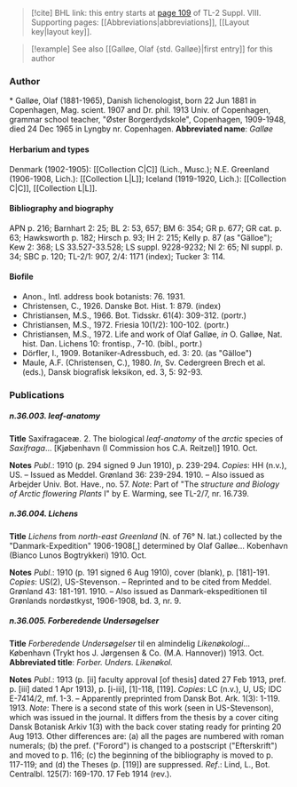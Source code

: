 > [!cite] BHL link: this entry starts at [page 109](https://www.biodiversitylibrary.org/page/33258587) of TL-2 Suppl. VIII.
> Supporting pages: [[Abbreviations|abbreviations]], [[Layout key|layout key]].

> [!example] See also [[Galløe, Olaf {std. Galløe}|first entry]] for this author

### Author

\* Galløe, Olaf (1881-1965), Danish lichenologist, born 22 Jun 1881 in Copenhagen, Mag. scient. 1907 and Dr. phil. 1913 Univ. of Copenhagen, grammar school teacher, "Øster Borgerdydskole", Copenhagen, 1909-1948, died 24 Dec 1965 in Lyngby nr. Copenhagen. 
**Abbreviated name**: *Galløe*

#### Herbarium and types

Denmark (1902-1905): [[Collection C|C]] (Lich., Musc.); N.E. Greenland (1906-1908, Lich.): [[Collection L|L]]; Iceland (1919-1920, Lich.): [[Collection C|C]], [[Collection L|L]].

#### Bibliography and biography

APN p. 216; Barnhart 2: 25; BL 2: 53, 657; BM 6: 354; GR p. 677; GR cat. p. 63; Hawksworth p. 182; Hirsch p. 93; IH 2: 215; Kelly p. 87 (as "Gälloe"); Kew 2: 368; LS 33.527-33.528; LS suppl. 9228-9232; NI 2: 65; NI suppl. p. 34; SBC p. 120; TL-2/1: 907, 2/4: 1171 (index); Tucker 3: 114.

#### Biofile

- Anon., Intl. address book botanists: 76. 1931.
- Christensen, C., 1926. Danske Bot. Hist. 1: 879. (index)
- Christiansen, M.S., 1966. Bot. Tidsskr. 61(4): 309-312. (portr.)
- Christiansen, M.S., 1972. Friesia 10(1/2): 100-102. (portr.)
- Christiansen, M.S., 1972. Life and work of Olaf Galløe, *in* O. Galløe, Nat. hist. Dan. Lichens 10: frontisp., 7-10. (bibl., portr.)
- Dörfler, I., 1909. Botaniker-Adressbuch, ed. 3: 20. (as "Gälloe")
- Maule, A.F. (Christensen, C.), 1980. *In*, Sv. Cedergreen Brech et al. (eds.), Dansk biografisk leksikon, ed. 3, 5: 92-93.

### Publications

##### n.36.003. leaf-anatomy

**Title**
Saxifragaceæ. 2. The biological *leaf-anatomy* of the *arctic* species of *Saxifraga*... \[Kjøbenhavn (I Commission hos C.A. Reitzel)\] 1910. Oct.

**Notes**
*Publ*.: 1910 (p. 294 signed 9 Jun 1910), p. 239-294. *Copies*: HH (n.v.), US. – Issued as Meddel. Grønland 36: 239-294. 1910. – Also issued as Arbejder Univ. Bot. Have., no. 57.
*Note*: Part of "The *structure and Biology of Arctic flowering Plants* I" by E. Warming, see TL-2/7, nr. 16.739.

##### n.36.004. Lichens

**Title**
*Lichens* from *north-east Greenland* (N. of 76° N. lat.) collected by the "Danmark-Expedition" 1906-1908\[,\] determined by Olaf Galløe... Kobenhavn (Bianco Lunos Bogtrykkeri) 1910. Oct.

**Notes**
*Publ*.: 1910 (p. 191 signed 6 Aug 1910), cover (blank), p. \[181\]-191. *Copies*: US(2), US-Stevenson. – Reprinted and to be cited from Meddel. Grønland 43: 181-191. 1910. – Also issued as Danmark-ekspeditionen til Grønlands nordøstkyst, 1906-1908, bd. 3, nr. 9.

##### n.36.005. Forberedende Undersøgelser

**Title**
*Forberedende Undersøgelser* til en almindelig *Likenøkologi*... København (Trykt hos J. Jørgensen & Co. (M.A. Hannover)) 1913. Oct.
**Abbreviated title**: *Forber. Unders. Likenøkol.*

**Notes**
*Publ*.: 1913 (p. \[ii\] faculty approval \[of thesis\] dated 27 Feb 1913, pref. p. \[iii\] dated 1 Apr 1913), p. \[i-iii\], \[1\]-118, \[119\]. *Copies*: LC (n.v.), U, US; IDC E-7414/2, mf. 1-3. – Apparently preprinted from Dansk Bot. Ark. 1(3): 1-119. 1913.
*Note*: There is a second state of this work (seen in US-Stevenson), which was issued in the journal. It differs from the thesis by a cover citing Dansk Botanisk Arkiv 1(3) with the back cover stating ready for printing 20 Aug 1913. Other differences are: (a) all the pages are numbered with roman numerals; (b) the pref. ("Forord") is changed to a postscript ("Efterskrift") and moved to p. 116; (c) the beginning of the bibliography is moved to p. 117-119; and (d) the Theses (p. \[119\]) are suppressed.
*Ref*.: Lind, L., Bot. Centralbl. 125(7): 169-170. 17 Feb 1914 (rev.).

